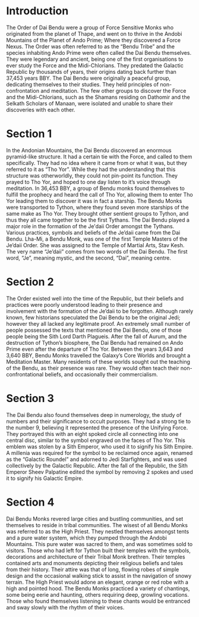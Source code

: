 # Introduction

The Order of Dai Bendu were a group of Force Sensitive Monks who originated from the planet of Thape, and went on to thrive in the Andobi Mountains of the Planet of Ando Prime; Where they discovered a Force Nexus.
The Order was often referred to as the “Bendu Tribe” and the species inhabiting Ando Prime were often called the Dai Bendu themselves.
They were legendary and ancient, being one of the first organisations to ever study the Force and the Midi-Chlorians.
They predated the Galactic Republic by thousands of years, their origins dating back further than 37,453 years BBY.
The Dai Bendu were originally a peaceful group, dedicating themselves to their studies.
They held principles of non-confrontation and meditation.
The few other groups to discover the Force and the Midi-Chlorians, such as the Shamans residing on Dathomir and the Selkath Scholars of Manaan, were isolated and unable to share their discoveries with each  other.

# Section 1

In the Andonian Mountains, the Dai Bendu discovered an enormous pyramid-like structure.
It had a certain tie with the Force, and called to them specifically.
They had no idea where it came from or what it was, but they referred to it as “Tho Yor”.
While they had the understanding that this structure was otherworldly, they could not pin-point its function.
They prayed to Tho Yor, and hoped to one day listen to it’s voice through meditation.
In 36,453 BBY, a group of Bendu monks found themselves to fulfill the prophecy and heard the call of Tho Yor, allowing them to enter Tho Yor leading them to discover it was in fact a starship.
The Bendu Monks were transported to Tython, where they found seven more starships of the same make as Tho Yor.
They brought other sentient groups to Tython, and thus they all came together to be the first Tythans.
The Dai Bendu played a major role in the formation of the Je'daii Order amongst the Tythans.
Various practices, symbols and beliefs of the Je’daii came from the Dai Bendu.
Lha-Mi, a Bendu Monk, was one of the first Temple Masters of the Je’daii Order.
She was assigned to the Temple of Martial Arts, Stav Kesh.
The very name “Je’daii” comes from two words of the Dai Bendu.
The first word, “Je”, meaning mystic, and the second, “Dai”, meaning centre.

# Section 2

The Order existed well into the time of the Republic, but their beliefs and practices were poorly understood leading to their presence and involvement with the formation of the Je’daii to be forgotten.
Although rarely known, few historians speculated the Dai Bendu to be the original Jedi; however they all lacked any legitimate proof.
An extremely small number of people possessed the texts that mentioned the Dai Bendu, one of those people being the Sith Lord Darth Plagueis.
After the fall of Aurum, and the destruction of Tython’s biosphere, the Dai Bendu had remained on Ando Prime even after the departure of Tho Yor.
Between the years 3,643 and 3,640 BBY, Bendu Monks travelled the Galaxy’s Core Worlds and brought a Meditation Master.
Many residents of these worlds sought out the teaching of the Bendu, as their presence was rare.
They would often teach their non-confrontational beliefs, and occasionally their commercialism.

# Section 3

The Dai Bendu also found themselves deep in numerology, the study of numbers and their significance to occult purposes.
They had a strong tie to the number 9, believing it represented the presence of the Unifying Force.
They portrayed this with an eight spoked circle all connecting into one central disc, similar to the symbol engraved on the faces of Tho Yor.
This emblem was stolen by a Sith Emperor, who used it to signify his Sith Empire.
A millenia was required for the symbol to be reclaimed once again, renamed as the “Galactic Roundel” and adorned to Jedi Starfighters, and was used collectively by the Galactic Republic.
After the fall of the Republic, the Sith Emperor Sheev Palpatine edited the symbol by removing 2 spokes and used it to signify his Galactic Empire.

# Section 4

Dai Bendu Monks revered large cities and bustling communities, and set themselves to reside in tribal communities.
The wisest of all Bendu Monks was referred to as the High Priest.
They nestled themselves amongst tents and a pure water system, which they pumped through the Andobi Mountains.
This pure water was sacred to them, and was sometimes sold to visitors.
Those who had left for Tython built their temples with the symbols, decorations and architecture of their Tribal Monk brethren.
Their temples contained arts and monuments depicting their religious beliefs and tales from their history.
Their attire was that of long, flowing robes of simple design and the occasional walking stick to assist in the navigation of snowy terrain.
The High Priest would adone an elegant, orange or red robe with a high and pointed hood.
The Bendu Monks practiced a variety of chantings, some being eerie and haunting, others requiring deep, growling vocations.
Those who found themselves listening to these chants would be entranced and sway slowly with the rhythm of their voices.
